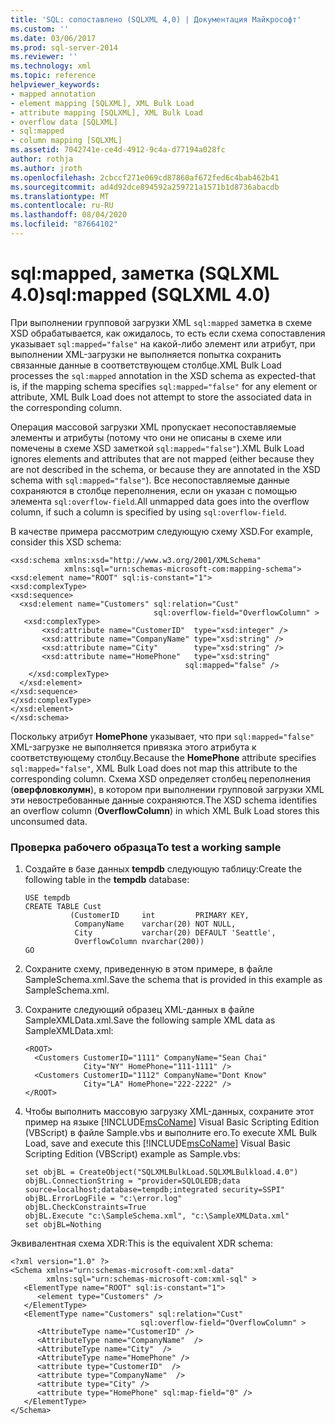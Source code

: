 ```yaml
---
title: 'SQL: сопоставлено (SQLXML 4,0) | Документация Майкрософт'
ms.custom: ''
ms.date: 03/06/2017
ms.prod: sql-server-2014
ms.reviewer: ''
ms.technology: xml
ms.topic: reference
helpviewer_keywords:
- mapped annotation
- element mapping [SQLXML], XML Bulk Load
- attribute mapping [SQLXML], XML Bulk Load
- overflow data [SQLXML]
- sql:mapped
- column mapping [SQLXML]
ms.assetid: 7042741e-ce4d-4912-9c4a-d77194a028fc
author: rothja
ms.author: jroth
ms.openlocfilehash: 2cbccf271e069cd87860af672fed6c4bab462b41
ms.sourcegitcommit: ad4d92dce894592a259721a1571b1d8736abacdb
ms.translationtype: MT
ms.contentlocale: ru-RU
ms.lasthandoff: 08/04/2020
ms.locfileid: "87664102"
---
```

# <a name="sqlmapped-sqlxml-40"></a><span data-ttu-id="39fe3-102">sql:mapped, заметка (SQLXML 4.0)</span><span class="sxs-lookup"><span data-stu-id="39fe3-102">sql:mapped (SQLXML 4.0)</span></span>
  <span data-ttu-id="39fe3-103">При выполнении групповой загрузки XML `sql:mapped` заметка в схеме XSD обрабатывается, как ожидалось, то есть если схема сопоставления указывает `sql:mapped="false"` на какой-либо элемент или атрибут, при выполнении XML-загрузки не выполняется попытка сохранить связанные данные в соответствующем столбце.</span><span class="sxs-lookup"><span data-stu-id="39fe3-103">XML Bulk Load processes the `sql:mapped` annotation in the XSD schema as expected-that is, if the mapping schema specifies `sql:mapped="false"` for any element or attribute, XML Bulk Load does not attempt to store the associated data in the corresponding column.</span></span>  
  
 <span data-ttu-id="39fe3-104">Операция массовой загрузки XML пропускает несопоставляемые элементы и атрибуты (потому что они не описаны в схеме или помечены в схеме XSD заметкой `sql:mapped="false"`).</span><span class="sxs-lookup"><span data-stu-id="39fe3-104">XML Bulk Load ignores elements and attributes that are not mapped (either because they are not described in the schema, or because they are annotated in the XSD schema with `sql:mapped="false"`).</span></span> <span data-ttu-id="39fe3-105">Все несопоставляемые данные сохраняются в столбце переполнения, если он указан с помощью элемента `sql:overflow-field`.</span><span class="sxs-lookup"><span data-stu-id="39fe3-105">All unmapped data goes into the overflow column, if such a column is specified by using `sql:overflow-field`.</span></span>  
  
 <span data-ttu-id="39fe3-106">В качестве примера рассмотрим следующую схему XSD.</span><span class="sxs-lookup"><span data-stu-id="39fe3-106">For example, consider this XSD schema:</span></span>  
  
```  
<xsd:schema xmlns:xsd="http://www.w3.org/2001/XMLSchema"  
            xmlns:sql="urn:schemas-microsoft-com:mapping-schema">  
<xsd:element name="ROOT" sql:is-constant="1">  
<xsd:complexType>  
<xsd:sequence>  
  <xsd:element name="Customers" sql:relation="Cust"  
                                sql:overflow-field="OverflowColumn" >  
   <xsd:complexType>  
       <xsd:attribute name="CustomerID"  type="xsd:integer" />  
       <xsd:attribute name="CompanyName" type="xsd:string" />  
       <xsd:attribute name="City"        type="xsd:string" />  
       <xsd:attribute name="HomePhone"   type="xsd:string"   
                                       sql:mapped="false" />  
    </xsd:complexType>  
  </xsd:element>  
</xsd:sequence>  
</xsd:complexType>  
</xsd:element>  
</xsd:schema>  
```  
  
 <span data-ttu-id="39fe3-107">Поскольку атрибут **HomePhone** указывает, что при `sql:mapped="false"` XML-загрузке не выполняется привязка этого атрибута к соответствующему столбцу.</span><span class="sxs-lookup"><span data-stu-id="39fe3-107">Because the **HomePhone** attribute specifies `sql:mapped="false"`, XML Bulk Load does not map this attribute to the corresponding column.</span></span> <span data-ttu-id="39fe3-108">Схема XSD определяет столбец переполнения (**оверфловколумн**), в котором при выполнении групповой загрузки XML эти невостребованные данные сохраняются.</span><span class="sxs-lookup"><span data-stu-id="39fe3-108">The XSD schema identifies an overflow column (**OverflowColumn**) in which XML Bulk Load stores this unconsumed data.</span></span>  
  
### <a name="to-test-a-working-sample"></a><span data-ttu-id="39fe3-109">Проверка рабочего образца</span><span class="sxs-lookup"><span data-stu-id="39fe3-109">To test a working sample</span></span>  
  
1.  <span data-ttu-id="39fe3-110">Создайте в базе данных **tempdb** следующую таблицу:</span><span class="sxs-lookup"><span data-stu-id="39fe3-110">Create the following table in the **tempdb** database:</span></span>  
  
    ```  
    USE tempdb  
    CREATE TABLE Cust  
              (CustomerID     int         PRIMARY KEY,  
               CompanyName    varchar(20) NOT NULL,  
               City           varchar(20) DEFAULT 'Seattle',  
               OverflowColumn nvarchar(200))  
    GO  
    ```  
  
2.  <span data-ttu-id="39fe3-111">Сохраните схему, приведенную в этом примере, в файле SampleSchema.xml.</span><span class="sxs-lookup"><span data-stu-id="39fe3-111">Save the schema that is provided in this example as SampleSchema.xml.</span></span>  
  
3.  <span data-ttu-id="39fe3-112">Сохраните следующий образец XML-данных в файле SampleXMLData.xml.</span><span class="sxs-lookup"><span data-stu-id="39fe3-112">Save the following sample XML data as SampleXMLData.xml:</span></span>  
  
    ```  
    <ROOT>  
      <Customers CustomerID="1111" CompanyName="Sean Chai"   
                 City="NY" HomePhone="111-1111" />  
      <Customers CustomerID="1112" CompanyName="Dont Know"   
                 City="LA" HomePhone="222-2222" />  
    </ROOT>  
    ```  
  
4.  <span data-ttu-id="39fe3-113">Чтобы выполнить массовую загрузку XML-данных, сохраните этот пример на языке [!INCLUDE[msCoName](../../../includes/msconame-md.md)] Visual Basic Scripting Edition (VBScript) в файле Sample.vbs и выполните его.</span><span class="sxs-lookup"><span data-stu-id="39fe3-113">To execute XML Bulk Load, save and execute this [!INCLUDE[msCoName](../../../includes/msconame-md.md)] Visual Basic Scripting Edition (VBScript) example as Sample.vbs:</span></span>  
  
    ```  
    set objBL = CreateObject("SQLXMLBulkLoad.SQLXMLBulkload.4.0")  
    objBL.ConnectionString = "provider=SQLOLEDB;data source=localhost;database=tempdb;integrated security=SSPI"  
    objBL.ErrorLogFile = "c:\error.log"  
    objBL.CheckConstraints=True  
    objBL.Execute "c:\SampleSchema.xml", "c:\SampleXMLData.xml"  
    set objBL=Nothing  
    ```  
  
 <span data-ttu-id="39fe3-114">Эквивалентная схема XDR:</span><span class="sxs-lookup"><span data-stu-id="39fe3-114">This is the equivalent XDR schema:</span></span>  
  
```  
<?xml version="1.0" ?>  
<Schema xmlns="urn:schemas-microsoft-com:xml-data"   
        xmlns:sql="urn:schemas-microsoft-com:xml-sql" >   
   <ElementType name="ROOT" sql:is-constant="1">  
      <element type="Customers" />  
   </ElementType>  
   <ElementType name="Customers" sql:relation="Cust"  
                             sql:overflow-field="OverflowColumn" >  
      <AttributeType name="CustomerID" />  
      <AttributeType name="CompanyName"  />  
      <AttributeType name="City"  />  
      <AttributeType name="HomePhone" />  
      <attribute type="CustomerID"  />  
      <attribute type="CompanyName"  />  
      <attribute type="City" />  
      <attribute type="HomePhone" sql:map-field="0" />  
   </ElementType>  
</Schema>  
```  
  
  
